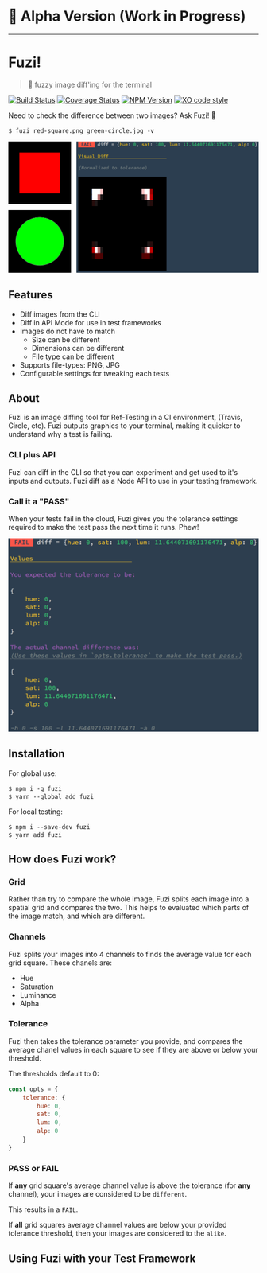 # 🚧  Alpha Version (Work in Progress)

---

# Fuzi!

> 🐻  fuzzy image diff'ing for the terminal

[![Build Status](https://travis-ci.org/F1LT3R/fuzi.svg?branch=master)](https://travis-ci.org/F1LT3R/fuzi)
[![Coverage Status](https://coveralls.io/repos/github/F1LT3R/fuzi/badge.svg?branch=master)](https://coveralls.io/github/F1LT3R/fuzi?branch=master)
[![NPM Version](https://img.shields.io/npm/v/fuzi.svg)](https://www.npmjs.com/package/fuzi)
[![XO code style](https://img.shields.io/badge/code_style-XO-5ed9c7.svg)](https://github.com/sindresorhus/xo)

Need to check the difference between two images? Ask Fuzi! 🐻

```shell
$ fuzi red-square.png green-circle.jpg -v
```

![Fuzi! in action](examples/first-glance-grid.png)

## Features

- Diff images from the CLI
- Diff in API Mode for use in test frameworks
- Images do not have to match
	+ Size can be different
	+ Dimensions can be different
	+ File type can be different
- Supports file-types: PNG, JPG
- Configurable settings for tweaking each tests

## About

Fuzi is an image diffing tool for Ref-Testing in a CI environment, (Travis, Circle, etc). Fuzi outputs graphics to your terminal, making it quicker to understand why a test is failing. 

### CLI plus API
	
Fuzi can diff in the CLI so that you can experiment and get used to it's inputs and outputs. Fuzi diff as a Node API to use in your testing framework.

### Call it a "PASS"

When your tests fail in the cloud, Fuzi gives you the tolerance settings required to make the test pass the next time it runs. Phew!

![Test details in the Terminal](examples/details.png)

## Installation

For global use:

```shell
$ npm i -g fuzi
$ yarn --global add fuzi
```

For local testing:

```shell
$ npm i --save-dev fuzi
$ yarn add fuzi
```

## How does Fuzi work?

### Grid

Rather than try to compare the whole image, Fuzi splits each image into a spatial grid and compares the two. This helps to evaluated which parts of the image match, and which are different.

### Channels

Fuzi splits your images into 4 channels to finds the average value for each grid square. These chanels are:

- Hue
- Saturation
- Luminance
- Alpha

### Tolerance

Fuzi then takes the tolerance parameter you provide, and compares the average chanel values in each square to see if they are above or below your threshold.

The thresholds default to 0:

```js
const opts = {
	tolerance: {
		hue: 0,
		sat: 0,
		lum: 0,
		alp: 0
	}
}
```

### PASS or FAIL

If **any** grid square's average channel value is above the tolerance (for **any** channel), your images are considered to be `different`.

This results in a `FAIL`.

If **all** grid squares average channel values are below your provided tolerance threshold, then your images are considered to the `alike`.

## Using Fuzi with your Test Framework

```js
```
